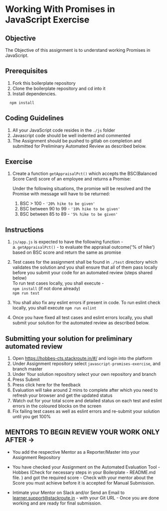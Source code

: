 # Working With Promises in JavaScript Exercise

## Objective

The Objective of this assignment is to understand working Promises in JavaScript.  

## Prerequisites

1. Fork this boilerplate repository  
2. Clone the boilerplate repository and cd into it  
3. Install dependencies. 

```
  npm install
```

## Coding Guidelines
  
1. All your JavaScript code resides in the `./js` folder  
2. Javascript code should be well indented and commented  
3. The Assignment should be pushed to gitlab on completion and submitted for Preliminary Automated Review as described below.  
  
## Exercise

1. Create a function `getAppraisalPct()` which accepts the BSC(Balanced Score Card) score of an employee and returns a Promise:

    Under the following situations, the promise will be resolved and the Promise with message will have to be returned:

    1. BSC > 100 - `'20% hike to be given'`
    2. BSC between 90 to 99 - `'10% hike to be given'`
    3. BSC between 85 to 89 - `'5% hike to be given'`
## Instructions 
   
 1. `js/app.js` is expected to have the following function -  
 	a. `getAppraisalPct()` - to evaluate the appraisal outcome('% of hike') based on BSC score and return the same as promise 
	
 2. Test cases for the assignment shall be found in `./test` directory which validates the solution and you shall ensure that all of them pass locally before you submit your code for an automated review (steps shared below)  
	To run test cases locally, you shall execute -  
	`npm install` (if not done already)  
	`npm run test`  
 3. You shall also fix any eslint errors if present in code. To run eslint check locally, you shall execute `npm run eslint`  
 4. Once you have fixed all test cases and eslint errors locally, you shall submit your solution for the automated review as described below. 
 
## Submitting your solution for preliminary automated review  

 1. Open https://hobbes-cts.stackroute.in/#/ and login into the platform  
 2. Under Assignment repository select `javascript-promises-exercise`, and branch master  
 3. Under Your solution repository select your own repository and branch  
 4. Press Submit  
 5. Press click here for the feedback  
 6. Evaluation will take around 2 mins to complete after which you need to refresh your browser and get the updated status  
 7. Watch out for your total score and detailed status on each test and eslint errors in the coloured blocks on the screen  
 8. Fix failing test cases as well as eslint errors and re-submit your solution until you get 100%  
 
## MENTORS TO BEGIN REVIEW YOUR WORK ONLY AFTER ->

- You add the respective Mentor as a Reporter/Master into your Assignment Repository

- You have checked your Assignment on the Automated Evaluation Tool - Hobbes (Check for necessary steps in your Boilerplate - README.md file. ) and got the required score - Check with your mentor about the Score you must achieve before it is accepted for Manual Submission.

- Intimate your Mentor on Slack and/or Send an Email to learner.support@stackroute.in - with your Git URL - Once you are done working and are ready for final submission.
 

